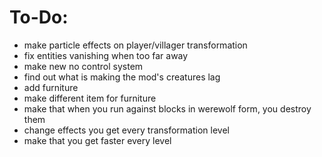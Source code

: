 # To-Do:
- make particle effects on player/villager transformation
- fix entities vanishing when too far away
- make new no control system
- find out what is making the mod's creatures lag
- add furniture
- make different item for furniture
- make that when you run against blocks in werewolf form, you destroy them
- change effects you get every transformation level
- make that you get faster every level
